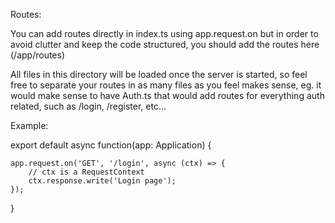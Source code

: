 Routes:

You can add routes directly in index.ts using app.request.on
but in order to avoid clutter and keep the code structured, you should add the routes here (/app/routes)

All files in this directory will be loaded once the server is started,
so feel free to separate your routes in as many files as you feel makes sense, eg. it would make sense
to have Auth.ts that would add routes for everything auth related, such as /login, /register, etc...

Example:

export default async function(app: Application) {

    app.request.on('GET', '/login', async (ctx) => {
        // ctx is a RequestContext
        ctx.response.write('Login page');
    });
    
}